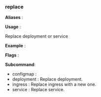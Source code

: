 
### replace

**Aliases**   :



**Usage**     :

Replace deployment or service

**Example**   :



**Flags**     :

  

**Subcommand**:

  + configmap : 
  + deployment : Replace deployment.
  + ingress : Replace ingress with a new one.
  + service : Replace service.
  

